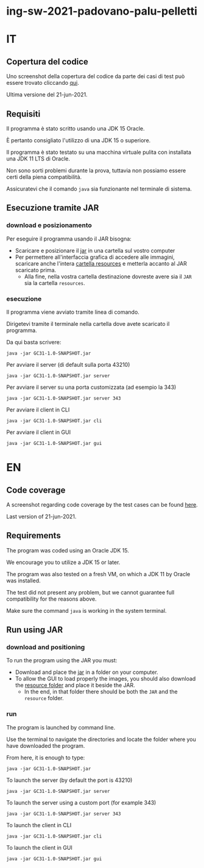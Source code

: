 # ing-sw-2021-padovano-palu-pelletti

# IT

## Copertura del codice

Uno screenshot della copertura del codice da parte dei casi di test può essere trovato cliccando [qui](https://github.com/StefanoPelletti/ing-sw-2021-padovano-palu-pelletti/blob/main/deliverables/ScreenshotTestCases.jpg).

Ultima versione del 21-jun-2021.

## Requisiti

Il programma è stato scritto usando una JDK 15 Oracle. 

È pertanto consigliato l'utilizzo di una JDK 15 o superiore.

Il programma è stato testato su una macchina virtuale pulita con installata una JDK 11 LTS di Oracle.

Non sono sorti problemi durante la prova, tuttavia non possiamo essere certi della piena compatibilità.

Assicuratevi che il comando `java` sia funzionante nel terminale di sistema.

## Esecuzione tramite JAR

### download e posizionamento

Per eseguire il programma usando il JAR bisogna:

- Scaricare e posizionare il [jar](https://github.com/StefanoPelletti/ing-sw-2021-padovano-palu-pelletti/blob/main/deliverables/GC31-1.0-SNAPSHOT.jar) in una cartella sul vostro computer
- Per permettere all'interfaccia grafica di accedere alle immagini, scaricare anche l'intera [cartella resources](https://github.com/StefanoPelletti/ing-sw-2021-padovano-palu-pelletti/tree/main/resources) e metterla accanto al JAR scaricato prima.
   - Alla fine, nella vostra cartella destinazione dovreste avere sia il `JAR` sia la cartella `resources`.
    
### esecuzione

Il programma viene avviato tramite linea di comando.

Dirigetevi tramite il terminale nella cartella dove avete scaricato il programma.

Da qui basta scrivere: 

```
java -jar GC31-1.0-SNAPSHOT.jar 
```

Per avviare il server (di default sulla porta 43210)

```
java -jar GC31-1.0-SNAPSHOT.jar server
```

Per avviare il server su una porta customizzata (ad esempio la 343)

```
java -jar GC31-1.0-SNAPSHOT.jar server 343
```

Per avviare il client in CLI

```
java -jar GC31-1.0-SNAPSHOT.jar cli 
```

Per avviare il client in GUI

```
java -jar GC31-1.0-SNAPSHOT.jar gui
```

# EN

## Code coverage

A screenshot regarding code coverage by the test cases can be found [here](https://github.com/StefanoPelletti/ing-sw-2021-padovano-palu-pelletti/blob/main/deliverables/ScreenshotTestCases.jpg).

Last version of 21-jun-2021.

## Requirements

The program was coded using an Oracle JDK 15.

We encourage you to utilize a JDK 15 or later.

The program was also tested on a fresh VM, on which a JDK 11 by Oracle was installed.

The test did not present any problem, but we cannot guarantee full compatibility for the reasons above.

Make sure the command `java` is working in the system terminal.

## Run using JAR

### download and positioning

To run the program using the JAR you must:

- Download and place the [jar](https://github.com/StefanoPelletti/ing-sw-2021-padovano-palu-pelletti/blob/main/deliverables/GC31-1.0-SNAPSHOT.jar) in a folder on your computer.
- To allow the GUI to load properly the images, you should also download the [resource folder](https://github.com/StefanoPelletti/ing-sw-2021-padovano-palu-pelletti/tree/main/resources) and place it beside the JAR.
  - In the end, in that folder there should be both the `JAR` and the `resource` folder.

### run

The program is launched by command line.

Use the terminal to navigate the directories and locate the folder where you have downloaded the program.

From here, it is enough to type:

```
java -jar GC31-1.0-SNAPSHOT.jar 
```

To launch the server (by default the port is 43210)

```
java -jar GC31-1.0-SNAPSHOT.jar server
```

To launch the server using a custom port (for example 343)

```
java -jar GC31-1.0-SNAPSHOT.jar server 343
```

To launch the client in CLI

```
java -jar GC31-1.0-SNAPSHOT.jar cli 
```

To launch the client in GUI

```
java -jar GC31-1.0-SNAPSHOT.jar gui
```


